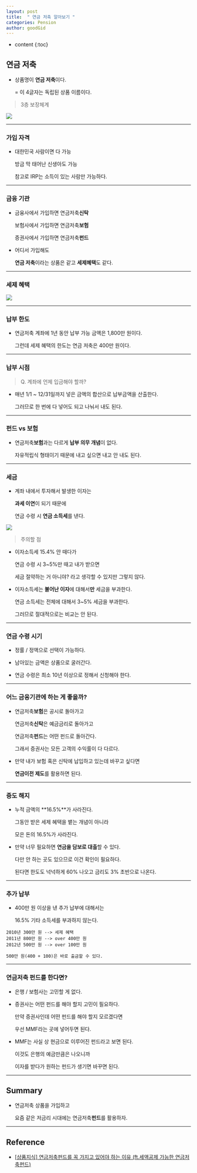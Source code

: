 ```yaml
---
layout: post
title:  " 연금 저축 알아보기 "
categories: Pension
author: goodGid
---
```

* content
{:toc}

## 연금 저축

* 상품명이 **연금 저축**이다.

  = 이 4글자는 독립된 상품 이름이다.

> 3층 보장체계

![](/assets/img/pension/Pension-Savings_1.png)



---

### 가입 자격 

* 대한민국 사람이면 다 가능

  방금 막 태어난 신생아도 가능

  참고로 IRP는 소득이 있는 사람만 가능하다.

---

### 금융 기관

* 금융사에서 가입하면 연금저축**신탁**

  보험사에서 가입하면 연금저축**보험**

  증권사에서 가입하면 연금저축**펀드**

* 어디서 가입해도 

  **연금 저축**이라는 상품은 같고 **세제혜택**도 같다.

---

### 세제 혜택

![](/assets/img/pension/Pension-Savings_2.png)


---

### 납부 한도

* 연금저축 계좌에 1년 동안 납부 가능 금액은 1,800만 원이다.

  그런데 세제 혜택의 한도는 연금 저축은 400만 원이다.

---

### 납부 시점

> Q. 계좌에 언제 입금해야 할까?

* 매년 1/1 ~ 12/31일까지 넣은 금액의 합산으로 납부금액을 산출한다.

  그러므로 한 번에 다 넣어도 되고 나눠서 내도 된다.

---

### 펀드 vs 보험

* 연금저축**보험**과는 다르게 **납부 의무 개념**이 없다.

  자유적립식 형태이기 때문에 내고 싶으면 내고 안 내도 된다.


---

### 세금

* 계좌 내에서 투자해서 발생한 이자는 

  **과세 이연**이 되기 때문에

  연금 수령 시 **연금 소득세**를 낸다.

![](/assets/img/pension/Pension-Savings_3.png)

> 주의할 점

* 이자소득세 15.4% 안 때다가

  연금 수령 시 3~5%만 때고 내가 받으면 

  세금 절약하는 거 아니야? 라고 생각할 수 있지만 그렇지 않다.

* 이자소득세는 **불어난 이자**에 대해서**만** 세금을 부과한다.

  연금 소득세는 전체에 대해서 3~5% 세금을 부과한다.

  그러므로 절대적으로는 비교는 안 된다.


---

### 연금 수령 시기

* 정률 / 정액으로 선택이 가능하다.

* 남아있는 금액은 상품으로 굴러간다.

* 연금 수령은 최소 10년 이상으로 정해서 신청해야 한다.


---

### 어느 금융기관에 하는 게 좋을까?

* 연금저축**보험**은 공시로 돌아가고

  연금저축**신탁**은 예금금리로 돌아가고

  연금저축**펀드**는 어떤 펀드로 돌아간다.

  그래서 증권사는 모든 고객의 수익률이 다 다르다.

* 만약 내가 보험 혹은 신탁에 납입하고 있는데 바꾸고 싶다면

  **연금이전 제도**를 활용하면 된다.

---

### 중도 해지

* 누적 금액의 **16.5%**가 사라진다.

  그동안 받은 세제 혜택을 뱉는 개념이 아니라

  모은 돈의 16.5%가 사라진다.

* 만약 너무 필요하면 **연금을 담보로 대출**할 수 있다.

  다만 안 하는 곳도 있으므로 이건 확인이 필요하다.

  된다면 한도도 넉넉하게 60% 나오고 금리도 3% 초반으로 나온다.


---

### 추가 납부

* 400만 원 이상을 낸 추가 납부에 대해서는

  16.5% 기타 소득세를 부과하지 않는다.

```
2010년 300만 원 --> 세제 혜택
2011년 800만 원 --> over 400만 원
2012년 500만 원 --> over 100만 원

500만 원(400 + 100)은 바로 출금할 수 있다.
```


---

### 연금저축 펀드를 한다면?

* 은행 / 보험사는 고민할 게 없다.

* 증권사는 어떤 펀드를 해야 할지 고민이 필요하다.

  만약 증권사인데 어떤 펀드를 해야 할지 모르겠다면

  우선 MMF라는 곳에 넣어두면 된다.

* MMF는 사실 상 현금으로 이루어진 펀드라고 보면 된다.

  이것도 은행의 예금만큼은 나오니까 

  이자를 받다가 원하는 펀드가 생기면 바꾸면 된다.

---

## Summary

* 연금저축 상품을 가입하고

  요즘 같은 저금리 시대에는 연금저축**펀드**를 활용하자.


---

## Reference

* [[상품지식] 연금저축펀드를 꼭 가지고 있어야 하는 이유 (ft.세액공제 가능한 연금저축펀드)](https://www.youtube.com/watch?v=4wt9xB9KV6A)
